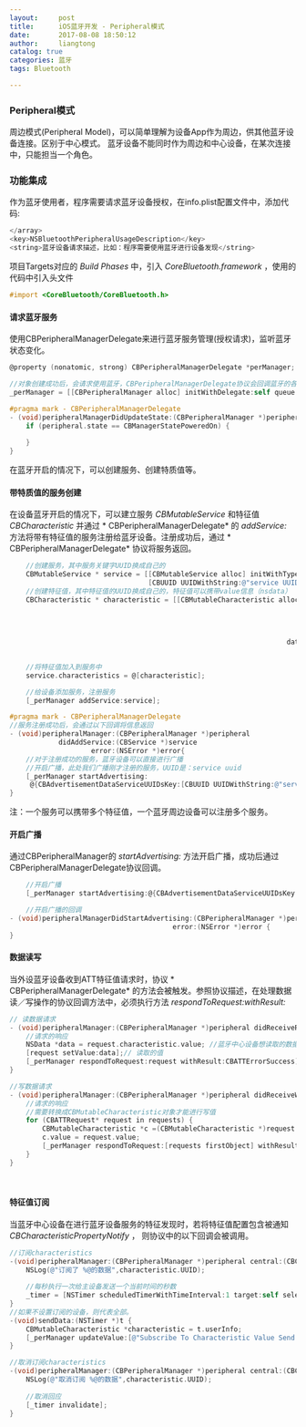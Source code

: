 ```yaml
---
layout:     post
title:      iOS蓝牙开发 - Peripheral模式
date:       2017-08-08 18:50:12
author:     liangtong
catalog: true
categories: 蓝牙
tags: Bluetooth

---
```







### Peripheral模式   
周边模式(Peripheral Model)，可以简单理解为设备App作为周边，供其他蓝牙设备连接。区别于中心模式。
蓝牙设备不能同时作为周边和中心设备，在某次连接中，只能担当一个角色。

### 功能集成   
  作为蓝牙使用者，程序需要请求蓝牙设备授权，在info.plist配置文件中，添加代码:    
``` Objective-C 
</array>
<key>NSBluetoothPeripheralUsageDescription</key>
<string>蓝牙设备请求描述，比如：程序需要使用蓝牙进行设备发现</string>
```
  项目Targets对应的 *Build Phases* 中，引入 *CoreBluetooth.framework* ，使用的代码中引入头文件
``` Objective-C 
#import <CoreBluetooth/CoreBluetooth.h>
```

#### 请求蓝牙服务
  使用CBPeripheralManagerDelegate来进行蓝牙服务管理(授权请求)，监听蓝牙状态变化。    
```ObjectiveC
@property (nonatomic, strong) CBPeripheralManagerDelegate *perManager;

//对象创建成功后，会请求使用蓝牙，CBPeripheralManagerDelegate协议会回调蓝牙的各个状态
_perManager = [[CBPeripheralManager alloc] initWithDelegate:self queue:nil];

#pragma mark - CBPeripheralManagerDelegate
- (void)peripheralManagerDidUpdateState:(CBPeripheralManager *)peripheral{
    if (peripheral.state == CBManagerStatePoweredOn) {
        
    }
}
```
在蓝牙开启的情况下，可以创建服务、创建特质值等。



#### 带特质值的服务创建     
  在设备蓝牙开启的情况下，可以建立服务 *CBMutableService* 和特征值 *CBCharacteristic* 并通过 * CBPeripheralManagerDelegate* 的 *addService:* 方法将带有特征值的服务注册给蓝牙设备。注册成功后，通过 * CBPeripheralManagerDelegate* 协议将服务返回。    
```Objective-C
    //创建服务，其中服务关键字UUID换成自己的
    CBMutableService * service = [[CBMutableService alloc] initWithType:
                                  [CBUUID UUIDWithString:@"service UUID"] primary:YES];
    //创建特征值，其中特征值的UUID换成自己的，特征值可以携带value信息（nsdata）
    CBCharacteristic * characteristic = [[CBMutableCharacteristic alloc] initWithType:[CBUUID UUIDWithString:@"characteristic UUID"]
                                                                           properties:(CBCharacteristicPropertyRead |
                                                                                        CBCharacteristicPropertyWrite |
                                                                                        CBCharacteristicPropertyNotify) 
                                                                                value:[@"characteristic value"
                                                                    dataUsingEncoding:NSUTF8StringEncoding]  
                                                                          permissions:CBAttributePermissionsReadable];

    //将特征值加入到服务中
    service.characteristics = @[characteristic];

    //给设备添加服务，注册服务
    [_perManager addService:service];

#pragma mark - CBPeripheralManagerDelegate
//服务注册成功后，会通过以下回调将信息返回
- (void)peripheralManager:(CBPeripheralManager *)peripheral 
  			didAddService:(CBService *)service
              		error:(NSError *)error{
    //对于注册成功的服务，蓝牙设备可以直接进行广播
    //开启广播，此处我们广播刚才注册的服务，UUID是：service uuid
    [_perManager startAdvertising:
     @{CBAdvertisementDataServiceUUIDsKey:[CBUUID UUIDWithString:@"service UUID"]}];	
}
```

注：一个服务可以携带多个特征值，一个蓝牙周边设备可以注册多个服务。

#### 开启广播   
  通过CBPeripheralManager的 *startAdvertising:* 方法开启广播，成功后通过CBPeripheralManagerDelegate协议回调。    
```Objective-C
    //开启广播
    [_perManager startAdvertising:@{CBAdvertisementDataServiceUUIDsKey:[CBUUID UUIDWithString:@"service UUID"]}];

    //开启广播的回调
- (void)peripheralManagerDidStartAdvertising:(CBPeripheralManager *)peripheral 
  										error:(NSError *)error {
}
```

#### 数据读写   
 
当外设蓝牙设备收到ATT特征值请求时，协议 * CBPeripheralManagerDelegate* 的方法会被触发。参照协议描述，在处理数据读／写操作的协议回调方法中，必须执行方法 *respondToRequest:withResult:*

```Objective-C
// 读数据请求
- (void)peripheralManager:(CBPeripheralManager *)peripheral didReceiveReadRequest:(CBATTRequest *)request {
    //请求的响应
    NSData *data = request.characteristic.value; //蓝牙中心设备想读取的数据
    [request setValue:data];// 读取的值
    [_perManager respondToRequest:request withResult:CBATTErrorSuccess];
}

//写数据请求
- (void)peripheralManager:(CBPeripheralManager *)peripheral didReceiveWriteRequests:(NSArray<CBATTRequest *> *)requests {
    //请求的响应
    //需要转换成CBMutableCharacteristic对象才能进行写值
    for (CBATTRequest* request in requests) {
        CBMutableCharacteristic *c =(CBMutableCharacteristic *)request.characteristic;
        c.value = request.value;
        [_perManager respondToRequest:[requests firstObject] withResult:CBATTErrorSuccess];
    }
}
```
​
#### 特征值订阅
当蓝牙中心设备在进行蓝牙设备服务的特征发现时，若将特征值配置包含被通知 *CBCharacteristicPropertyNotify* ， 则协议中的以下回调会被调用。

```Objective-C
//订阅characteristics
-(void)peripheralManager:(CBPeripheralManager *)peripheral central:(CBCentral *)central didSubscribeToCharacteristic:(CBCharacteristic *)characteristic{
    NSLog(@"订阅了 %@的数据",characteristic.UUID);
    
    //每秒执行一次给主设备发送一个当前时间的秒数
    _timer = [NSTimer scheduledTimerWithTimeInterval:1 target:self selector:@selector(sendData:) userInfo:characteristic  repeats:YES];
}
//如果不设置订阅的设备，则代表全部。
-(void)sendData:(NSTimer *)t {
    CBMutableCharacteristic *characteristic = t.userInfo;
    [_perManager updateValue:[@"Subscribe To Characteristic Value Send " dataUsingEncoding:NSUTF8StringEncoding] forCharacteristic:characteristic onSubscribedCentrals:nil];
}

//取消订阅characteristics
-(void)peripheralManager:(CBPeripheralManager *)peripheral central:(CBCentral *)central didUnsubscribeFromCharacteristic:(CBCharacteristic *)characteristic{
    NSLog(@"取消订阅 %@的数据",characteristic.UUID);
    
    //取消回应
    [_timer invalidate];
}
```
	
